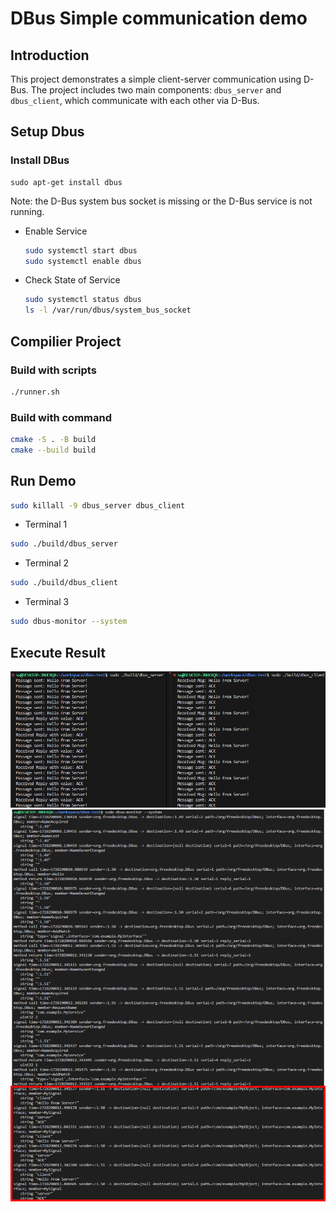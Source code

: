 # DBus Simple communication demo
## Introduction
This project demonstrates a simple client-server communication using D-Bus. The project includes two main components: `dbus_server` and `dbus_client`, which communicate with each other via D-Bus.


## Setup Dbus
### Install DBus
```
sudo apt-get install dbus
```

Note: the D-Bus system bus socket is missing or the D-Bus service is not running.
- Enable Service
    ```sh
    sudo systemctl start dbus
    sudo systemctl enable dbus
    ```
- Check State of Service
    ```sh
    sudo systemctl status dbus
    ls -l /var/run/dbus/system_bus_socket
    ```

## Compilier Project 
### Build with scripts
```sh
./runner.sh 
```

### Build with command
```sh
cmake -S . -B build
cmake --build build
```

## Run Demo
```sh
sudo killall -9 dbus_server dbus_client
```
- Terminal 1
```sh
sudo ./build/dbus_server
```
- Terminal 2
```sh
sudo ./build/dbus_client
```
- Terminal 3
```sh
sudo dbus-monitor --system
```

## Execute Result
![DBus Demo](images/exec.png)
![DBus Demo](images/dbus-monitor.png)